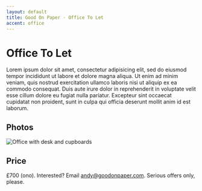 ```yaml
---
layout: default
title: Good On Paper · Office To Let
accent: office
---
```


# Office To Let

Lorem ipsum dolor sit amet, consectetur adipisicing elit, sed do eiusmod tempor incididunt ut labore et dolore magna aliqua. Ut enim ad minim veniam, quis nostrud exercitation ullamco laboris nisi ut aliquip ex ea commodo consequat. Duis aute irure dolor in reprehenderit in voluptate velit esse cillum dolore eu fugiat nulla pariatur. Excepteur sint occaecat cupidatat non proident, sunt in culpa qui officia deserunt mollit anim id est laborum.

## Photos

![Office with desk and cupboards](http://f.cl.ly/items/3H3t2R440n0d26462C2P/2012-08-23-14.18.35.png "Office with desk and cupboards")

## Price
£700 (ono). Interested? Email [andy@goodonpaper.com](mailto:andy@goodonpaper.com). Serious offers only, please.
